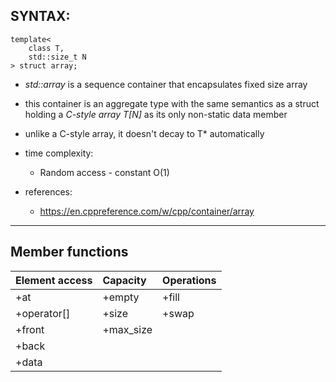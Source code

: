 
## SYNTAX:
    template<
        class T, 
        std::size_t N
    > struct array;

 - *std::array* is a sequence container that encapsulates fixed size array
 - this container is an aggregate type with the same semantics as a struct  
   holding a *C-style array T[N]* as its only non-static data member
 - unlike a C-style array, it doesn't decay to T* automatically

 - time complexity:
    - Random access - constant O(1)

 - references:
    - https://en.cppreference.com/w/cpp/container/array
--------------------------------------------------------------------------------

## Member functions
| Element access        | Capacity      | Operations        |
| :---                  | :---          | :---              |
| +at                   | +empty        | +fill             |
| +operator[]           | +size         | +swap             |
| +front                | +max_size     |                   |
| +back                 |               |                   |
| +data                 |               |                   |
